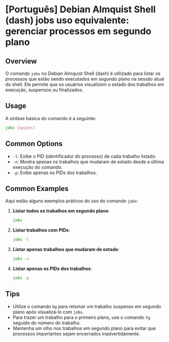 # [Português] Debian Almquist Shell (dash) jobs uso equivalente: gerenciar processos em segundo plano

## Overview
O comando `jobs` no Debian Almquist Shell (dash) é utilizado para listar os processos que estão sendo executados em segundo plano na sessão atual do shell. Ele permite que os usuários visualizem o estado dos trabalhos em execução, suspensos ou finalizados.

## Usage
A sintaxe básica do comando é a seguinte:

```bash
jobs [opções]
```

## Common Options
- `-l`: Exibe o PID (identificador do processo) de cada trabalho listado.
- `-n`: Mostra apenas os trabalhos que mudaram de estado desde a última execução do comando.
- `-p`: Exibe apenas os PIDs dos trabalhos.

## Common Examples
Aqui estão alguns exemplos práticos do uso do comando `jobs`:

1. **Listar todos os trabalhos em segundo plano**:
   ```bash
   jobs
   ```

2. **Listar trabalhos com PIDs**:
   ```bash
   jobs -l
   ```

3. **Listar apenas trabalhos que mudaram de estado**:
   ```bash
   jobs -n
   ```

4. **Listar apenas os PIDs dos trabalhos**:
   ```bash
   jobs -p
   ```

## Tips
- Utilize o comando `bg` para retomar um trabalho suspenso em segundo plano após visualizá-lo com `jobs`.
- Para trazer um trabalho para o primeiro plano, use o comando `fg` seguido do número do trabalho.
- Mantenha um olho nos trabalhos em segundo plano para evitar que processos importantes sejam encerrados inadvertidamente.